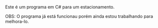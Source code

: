 Este é um programa em C# para um estacionamento.

OBS: O programa já está funcionau porém ainda estou trabalhando para melhora-lo.  
